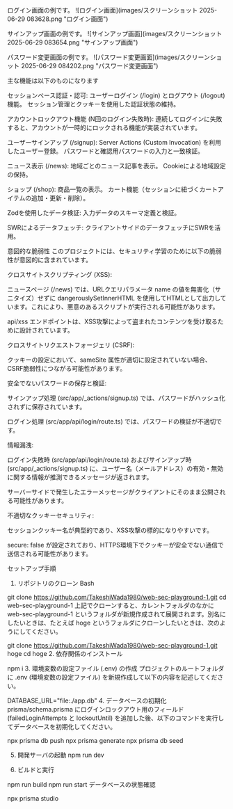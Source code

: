 ログイン画面の例です。
![ログイン画面](images/スクリーンショット 2025-06-29 083628.png "ログイン画面")

サインアップ画面の例です。
![サインアップ画面](images/スクリーンショット 2025-06-29 083654.png "サインアップ画面")

パスワード変更画面の例です。
![パスワード変更画面](images/スクリーンショット 2025-06-29 084202.png "パスワード変更画面")

主な機能は以下のものになります

セッションベース認証・認可:
ユーザーログイン (/login) とログアウト (/logout) 機能。
セッション管理とクッキーを使用した認証状態の維持。

アカウントロックアウト機能 (N回のログイン失敗時):
連続してログインに失敗すると、アカウントが一時的にロックされる機能が実装されています。

ユーザーサインアップ (/signup):
Server Actions (Custom Invocation) を利用したユーザー登録。
パスワードと確認用パスワードの入力と一致検証。

ニュース表示 (/news):
地域ごとのニュース記事を表示。
Cookieによる地域設定の保持。

ショップ (/shop):
商品一覧の表示。
カート機能（セッションに紐づくカートアイテムの追加・更新・削除）。

Zodを使用したデータ検証:
入力データのスキーマ定義と検証。

SWRによるデータフェッチ:
クライアントサイドのデータフェッチにSWRを活用。

意図的な脆弱性
このプロジェクトには、セキュリティ学習のために以下の脆弱性が意図的に含まれています。

クロスサイトスクリプティング (XSS):

ニュースページ (/news) では、URLクエリパラメータ name の値を無害化（サニタイズ）せずに dangerouslySetInnerHTML を使用してHTMLとして出力しています。これにより、悪意のあるスクリプトが実行される可能性があります。

api/xss エンドポイントは、XSS攻撃によって盗まれたコンテンツを受け取るために設計されています。

クロスサイトリクエストフォージェリ (CSRF):

クッキーの設定において、sameSite 属性が適切に設定されていない場合、CSRF脆弱性につながる可能性があります。

安全でないパスワードの保存と検証:

サインアップ処理 (src/app/_actions/signup.ts) では、パスワードがハッシュ化されずに保存されています。

ログイン処理 (src/app/api/login/route.ts) では、パスワードの検証が不適切です。

情報漏洩:

ログイン失敗時 (src/app/api/login/route.ts) およびサインアップ時 (src/app/_actions/signup.ts) に、ユーザー名（メールアドレス）の有効・無効に関する情報が推測できるメッセージが返されます。

サーバーサイドで発生したエラーメッセージがクライアントにそのまま公開される可能性があります。

不適切なクッキーセキュリティ:

セッションクッキー名が典型的であり、XSS攻撃の標的になりやすいです。

secure: false が設定されており、HTTPS環境下でクッキーが安全でない通信で送信される可能性があります。

セットアップ手順
1. リポジトリのクローン
Bash

git clone https://github.com/TakeshiWada1980/web-sec-playground-1.git
cd web-sec-playground-1
上記でクローンすると、カレントフォルダのなかに web-sec-playground-1 というフォルダが新規作成されて展開されます。別名にしたいときは、たとえば hoge というフォルダにクローンしたいときは、次のようにしてください。


git clone https://github.com/TakeshiWada1980/web-sec-playground-1.git hoge
cd hoge
2. 依存関係のインストール

npm i
3. 環境変数の設定ファイル (.env) の作成
プロジェクトのルートフォルダに .env (環境変数の設定ファイル) を新規作成して以下の内容を記述してください。

DATABASE_URL="file:./app.db"
4. データベースの初期化
prisma/schema.prisma にログインロックアウト用のフィールド (failedLoginAttempts と lockoutUntil) を追加した後、以下のコマンドを実行してデータベースを初期化してください。


npx prisma db push
npx prisma generate
npx prisma db seed

5. 開発サーバの起動
npm run dev

6. ビルドと実行

npm run build
npm run start
データベースの状態確認

npx prisma studio
